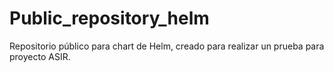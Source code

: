 # Public_repository_helm
Repositorio público para chart de Helm, creado para realizar un prueba para proyecto ASIR.
